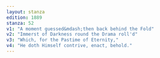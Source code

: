 ```yaml
---
layout: stanza
edition: 1889
stanza: 52
v1: "A moment guessed&mdash;then back behind the Fold"
v2: "Immerst of Darkness round the Drama roll'd"
v3: "Which, for the Pastime of Eternity,"
v4: "He doth Himself contrive, enact, behold."
---
```

